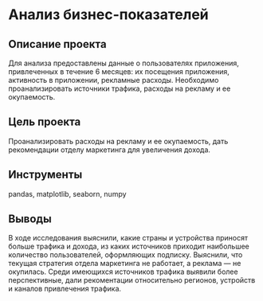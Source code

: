 # Анализ бизнес-показателей
## Описание проекта
Для анализа предоставлены данные о пользователях приложения, привлеченных в течение 6 месяцев: их посещения приложения, активность в приложении, рекламные расходы. Необходимо проанализировать источники трафика, расходы на рекламу и ее окупаемость. 

## Цель проекта
Проанализировать расходы на рекламу и ее окупаемость, дать рекомендации отделу маркетинга для увеличения дохода.

## Инструменты
pandas, matplotlib, seaborn, numpy

## Выводы
В ходе исследования выяснили, какие страны и устройства приносят больше трафика и дохода, из каких источников приходит наибольшее количество пользователей, оформляющих подписку. Выяснили, что текущая стратегия отдела маркетинга не работает, а реклама — не окупилась. Среди имеющихся источников трафика выявили более перспективные, дали рекоментации относительно регионов, устройств и каналов привлечения трафика.
